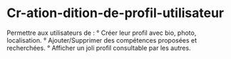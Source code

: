 # Cr-ation-dition-de-profil-utilisateur
Permettre aux utilisateurs de : ° Créer leur profil avec bio, photo, localisation. ° Ajouter/Supprimer des compétences proposées et recherchées. ° Afficher un joli profil consultable par les autres.
